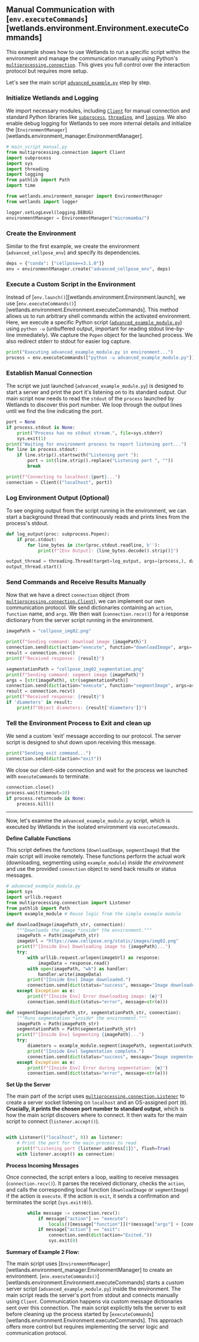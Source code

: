 
## Manual Communication with [`env.executeCommands`][wetlands.environment.Environment.executeCommands]

This example shows how to use Wetlands to run a specific script within the environment and manage the communication manually using Python's [`multiprocessing.connection`](https://docs.python.org/3/library/multiprocessing.html#multiprocessing.connection.Connection). This gives you full control over the interaction protocol but requires more setup.

Let's see the main script [`advanced_example.py`](https://github.com/arthursw/wetlands/blob/main/examples/advanced_example.py) step by step. 

### Initialize Wetlands and Logging

We import necessary modules, including [`Client`](https://docs.python.org/3/library/multiprocessing.html#multiprocessing.connection.Client) for manual connection and standard Python libraries like [`subprocess`](https://docs.python.org/3/library/subprocess.html#module-subprocess), [`threading`](https://docs.python.org/3/library/threading.html), and [`logging`](https://docs.python.org/3/library/logging.html). We also enable debug logging for Wetlands to see more internal details and initialize the [`EnvironmentManager`][wetlands.environment_manager.EnvironmentManager].

```python
# main_script_manual.py
from multiprocessing.connection import Client
import subprocess
import sys
import threading
import logging
from pathlib import Path
import time

from wetlands.environment_manager import EnvironmentManager
from wetlands import logger

logger.setLogLevel(logging.DEBUG)
environmentManager = EnvironmentManager("micromamba/")
```

### Create the Environment

Similar to the first example, we create the environment (`advanced_cellpose_env`) and specify its dependencies.

```python
deps = {"conda": ["cellpose==3.1.0"]}
env = environmentManager.create("advanced_cellpose_env", deps)
```

### Execute a Custom Script in the Environment

Instead of [`env.launch()`][wetlands.environment.Environment.launch], we use [`env.executeCommands()`][wetlands.environment.Environment.executeCommands]. This method allows us to run arbitrary shell commands within the activated environment. Here, we execute a specific Python script ([`advanced_example_module.py`](https://github.com/arthursw/wetlands/blob/main/examples/advanced_example_module.py)) using `python -u` (unbuffered output, important for reading stdout line-by-line immediately). We capture the `Popen` object for the launched process. We also redirect stderr to stdout for easier log capture.

```python
print("Executing advanced_example_module.py in environment...")
process = env.executeCommands(["python -u advanced_example_module.py"])
```

### Establish Manual Connection

The script we just launched (`advanced_example_module.py`) is designed to start a server and print the port it's listening on to its standard output. Our main script now needs to read the `stdout` of the `process` launched by Wetlands to discover this port number. We loop through the output lines until we find the line indicating the port.

```python
port = None
if process.stdout is None:
    print("Process has no stdout stream.", file=sys.stderr)
    sys.exit(1)
print("Waiting for environment process to report listening port...")
for line in process.stdout:
    if line.strip().startswith("Listening port "):
        port = int(line.strip().replace("Listening port ", ""))
        break

print(f"Connecting to localhost:{port}...")
connection = Client(("localhost", port))
```

### Log Environment Output (Optional)

To see ongoing output from the script running in the environment, we can start a background thread that continuously reads and prints lines from the process's stdout.

```python
def log_output(proc: subprocess.Popen):
    if proc.stdout:
        for line_bytes in iter(proc.stdout.readline, b''):
            print(f"[Env Output]: {line_bytes.decode().strip()}")

output_thread = threading.Thread(target=log_output, args=(process,), daemon=True)
output_thread.start()
```

### Send Commands and Receive Results Manually

Now that we have a direct `connection` object (from [`multiprocessing.connection.Client`](https://docs.python.org/3/library/multiprocessing.html#multiprocessing.connection.Client)), we can implement our own communication protocol. We send dictionaries containing an `action`, `function` name, and `args`. We then wait (`connection.recv()`) for a response dictionary from the server script running in the environment.

```python
imagePath = "cellpose_img02.png"

print(f"Sending command: download image {imagePath}")
connection.send(dict(action="execute", function="downloadImage", args=[imagePath]))
result = connection.recv()
print(f"Received response: {result}")

segmentationPath = "cellpose_img02_segmentation.png"
print(f"Sending command: segment image {imagePath}")
args = [str(imagePath), str(segmentationPath)]
connection.send(dict(action="execute", function="segmentImage", args=args))
result = connection.recv()
print(f"Received response: {result}")
if 'diameters' in result:
    print(f"Object diameters: {result['diameters']}")
```

### Tell the Environment Process to Exit and clean up

We send a custom 'exit' message according to our protocol. The server script is designed to shut down upon receiving this message.

```python
print("Sending exit command...")
connection.send(dict(action="exit"))
```

We close our client-side connection and wait for the process we launched with `executeCommands` to terminate.

```python
connection.close()
process.wait(timeout=10)
if process.returncode is None:
    process.kill()
```

---

Now, let's examine the `advanced_example_module.py` script, which is executed by Wetlands in the isolated environment via `executeCommands`.

**Define Callable Functions**

This script defines the functions (`downloadImage`, `segmentImage`) that the main script will invoke remotely. These functions perform the actual work (downloading, segmenting using `example_module`) *inside the environment* and use the provided `connection` object to send back results or status messages.

```python
# advanced_example_module.py
import sys
import urllib.request
from multiprocessing.connection import Listener
from pathlib import Path
import example_module # Reuse logic from the simple example module

def downloadImage(imagePath_str, connection):
    """Downloads the image *inside* the environment."""
    imagePath = Path(imagePath_str)
    imageUrl = "https://www.cellpose.org/static/images/img02.png"
    print(f"[Inside Env] Downloading image to {imagePath}...")
    try:
        with urllib.request.urlopen(imageUrl) as response:
            imageData = response.read()
        with open(imagePath, "wb") as handler:
            handler.write(imageData)
        print("[Inside Env] Image downloaded.")
        connection.send(dict(status="success", message="Image downloaded."))
    except Exception as e:
        print(f"[Inside Env] Error downloading image: {e}")
        connection.send(dict(status="error", message=str(e)))

def segmentImage(imagePath_str, segmentationPath_str, connection):
    """Runs segmentation *inside* the environment."""
    imagePath = Path(imagePath_str)
    segmentationPath = Path(segmentationPath_str)
    print(f"[Inside Env] Segmenting {imagePath}...")
    try:
        diameters = example_module.segment(imagePath, segmentationPath)
        print("[Inside Env] Segmentation complete.")
        connection.send(dict(status="success", message="Image segmented.", diameters=diameters))
    except Exception as e:
        print(f"[Inside Env] Error during segmentation: {e}")
        connection.send(dict(status="error", message=str(e)))
```

**Set Up the Server**

The main part of the script uses [`multiprocessing.connection.Listener`](https://docs.python.org/3/library/multiprocessing.html#multiprocessing.connection.Listener) to create a server socket listening on `localhost` and an OS-assigned port (`0`). **Crucially, it prints the chosen port number to standard output**, which is how the main script discovers where to connect. It then waits for the main script to connect (`listener.accept()`).

```python

with Listener(("localhost", 0)) as listener:
    # Print the port for the main process to read
    print(f"Listening port {listener.address[1]}", flush=True)
    with listener.accept() as connection:
```

**Process Incoming Messages**

Once connected, the script enters a loop, waiting to receive messages (`connection.recv()`). It parses the received dictionary, checks the `action`, and calls the corresponding local function (`downloadImage` or `segmentImage`) if the action is `execute`. If the action is `exit`, it sends a confirmation and terminates the script (`sys.exit(0)`).

```python
        while message := connection.recv():
            if message["action"] == "execute":
                locals()[message["function"]](*(message["args"] + [connection]))
            if message["action"] == "exit":
                connection.send(dict(action="Exited."))
                sys.exit(0)

```

**Summary of Example 2 Flow:**

The main script uses [`EnvironmentManager`][wetlands.environment_manager.EnvironmentManager] to create an environment. [`env.executeCommands()`][wetlands.environment.Environment.executeCommands] starts a *custom* server script (`advanced_example_module.py`) inside the environment. The main script reads the server's port from stdout and connects manually using `Client`. Communication happens via custom message dictionaries sent over this connection. The main script explicitly tells the server to exit before cleaning up the process started by [`executeCommands`][wetlands.environment.Environment.executeCommands]. This approach offers more control but requires implementing the server logic and communication protocol.
